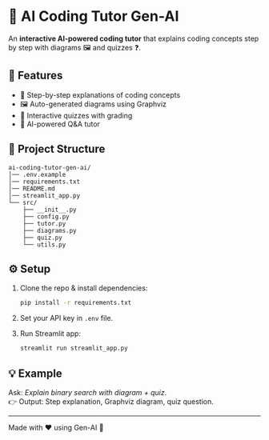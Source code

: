 # 🤖 AI Coding Tutor Gen-AI

An **interactive AI-powered coding tutor** that explains coding concepts step by step with diagrams 🖼️ and quizzes ❓.

## 🚀 Features
- 📘 Step-by-step explanations of coding concepts
- 🖼️ Auto-generated diagrams using Graphviz
- 📝 Interactive quizzes with grading
- 💬 AI-powered Q&A tutor

## 📂 Project Structure
```
ai-coding-tutor-gen-ai/
│── .env.example
│── requirements.txt
│── README.md
│── streamlit_app.py
└── src/
    ├── __init__.py
    ├── config.py
    ├── tutor.py
    ├── diagrams.py
    ├── quiz.py
    └── utils.py
```

## ⚙️ Setup
1. Clone the repo & install dependencies:
   ```bash
   pip install -r requirements.txt
   ```

2. Set your API key in `.env` file.

3. Run Streamlit app:
   ```bash
   streamlit run streamlit_app.py
   ```

## 💡 Example
Ask: *Explain binary search with diagram + quiz*.  
👉 Output: Step explanation, Graphviz diagram, quiz question.

---
Made with ❤️ using Gen-AI 🚀
